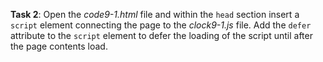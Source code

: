 **Task 2**: Open the _code9-1.html_ file and within the `head` section insert a `script` element connecting the page to the _clock9-1.js_ file. Add the `defer` attribute to the `script` element to defer the loading of the script until after the page contents load.
